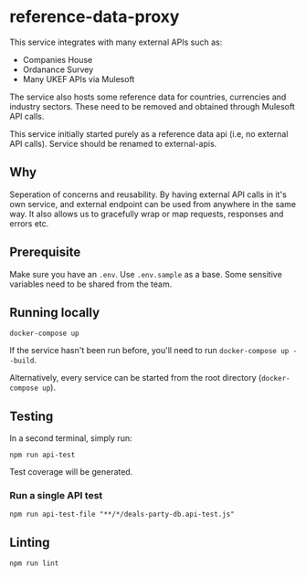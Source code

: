 # reference-data-proxy

This service integrates with many external APIs such as:

- Companies House
- Ordanance Survey
- Many UKEF APIs via Mulesoft

The service also hosts some reference data for countries, currencies and industry sectors. These need to be removed and obtained through Mulesoft API calls.

This service initially started purely as a reference data api (i.e, no external API calls). Service should be renamed to external-apis.

## Why

Seperation of concerns and reusability. By having external API calls in it's own service, and external endpoint can be used from anywhere in the same way. It also allows us to gracefully wrap or map requests, responses and errors etc.

## Prerequisite

Make sure you have an `.env`. Use `.env.sample` as a base. Some sensitive variables need to be shared from the team.

## Running locally

```shell
docker-compose up
```

If the service hasn't been run before, you'll need to run `docker-compose up --build`.

Alternatively, every service can be started from the root directory (`docker-compose up`).

## Testing

In a second terminal, simply run:

```shell
npm run api-test
```

Test coverage will be generated.

### **Run a single API test**

```shell
npm run api-test-file "**/*/deals-party-db.api-test.js"
```

## Linting

```shell
npm run lint
```

